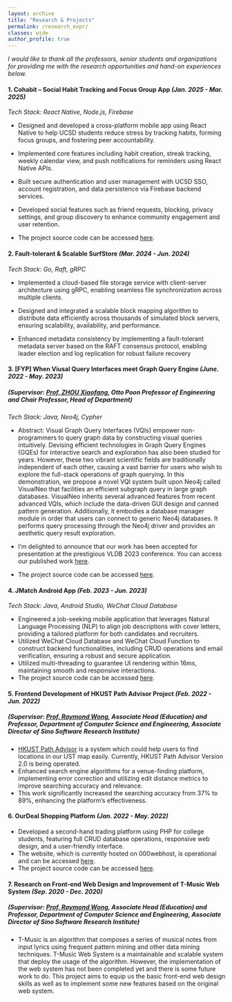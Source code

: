 ```yaml
---
layout: archive
title: "Research & Projects"
permalink: /research_expr/
classes: wide
author_profile: true
---
```


_I would like to thank all the professors, senior students and organizations for providing me with the research opportunities and hand-on experiences below._

#### 1. **Cohabit – Social Habit Tracking and Focus Group App** _(Jan. 2025 - Mar. 2025)_

*Tech Stack: React Native, Node.js, Firebase*

- Designed and developed a cross-platform mobile app using React Native to help UCSD students reduce stress by tracking habits, forming focus groups, and fostering peer accountability.

- Implemented core features including habit creation, streak tracking, weekly calendar view, and push notifications for reminders using React Native APIs.

- Built secure authentication and user management with UCSD SSO, account registration, and data persistence via Firebase backend services.

- Developed social features such as friend requests, blocking, privacy settings, and group discovery to enhance community engagement and user retention.

- The project source code can be accessed [here](https://github.com/broad-well/social-habits).


#### 2. **Fault-tolerant & Scalable SurfStore** _(Mar. 2024 - Jun. 2024)_

*Tech Stack: Go, Raft, gRPC*

- Implemented a cloud-based file storage service with client-server architecture using gRPC, enabling seamless file
synchronization across multiple clients.

- Designed and integrated a scalable block mapping algorithm to distribute data efficiently across thousands of
simulated block servers, ensuring scalability, availability, and performance.

- Enhanced metadata consistency by implementing a fault-tolerant metadata server based on the RAFT consensus
protocol, enabling leader election and log replication for robust failure recovery

#### 3. **[FYP] When Viusal Query Interfaces meet Graph Query Engine** _(June. 2022 - May. 2023)_

##### _(Supervisor: [Prof. ZHOU Xiaofang](https://cse.hkust.edu.hk/admin/people/faculty/profile/zxf), Otto Poon Professor of Engineering and Chair Professor, Head of Department)_

*Tech Stack: Java, Neo4j, Cypher*

- Abstract: Visual Graph Query Interfaces (VQIs) empower non-programmers to query graph data by constructing visual queries intuitively. Devising efficient technologies in Graph Query Engines (GQEs) for interactive search and exploration has also been studied for years. However, these two vibrant scientific fields are traditionally independent of each other, causing a vast barrier for users who wish to explore the full-stack operations of graph querying. In this demonstration, we propose a novel VQI system built upon Neo4j called VisualNeo that facilities an efficient subgraph query in large graph databases. VisualNeo inherits several advanced features from recent advanced VQIs, which include the data-driven GUI design and canned pattern generation. Additionally, it embodies a database manager module in order that users can connect to generic Neo4j databases. It performs query processing through the Neo4j driver and provides an aesthetic query result exploration.

- I’m delighted to announce that our work has been accepted for presentation at the prestigious VLDB 2023 conference. You can access our published work [here](https://www.vldb.org/pvldb/vol16/p4010-huang.pdf).

- The project source code can be accessed [here](https://github.com/C1rF/VisualNeo).

#### 4. **JMatch Android App** _(Feb. 2023 - Jun. 2023)_

*Tech Stack: Java, Android Studio, WeChat Cloud Database*

- Engineered a job-seeking mobile application that leverages Natural Language Processing (NLP) to align job
  descriptions with cover letters, providing a tailored platform for both candidates and recruiters.
- Utilized WeChat Cloud Database and WeChat Cloud Function to construct backend functionalities, including CRUD
  operations and email verification, ensuring a robust and secure application.
- Utilized multi-threading to guarantee UI rendering within 16ms, maintaining smooth and responsive interactions.
- The project source code can be accessed [here](https://github.com/dongdong3272/JMatch).

#### 5. **Frontend Development of HKUST Path Advisor Project** _(Feb. 2022 - Jun. 2022)_

##### _(Supervisor: [Prof. Raymond Wong](https://seng.hkust.edu.hk/about/people/faculty/raymond-chi-wing-wong), Associate Head (Education) and Professor, Department of Computer Science and Engineering, Associate Director of Sino Software Research Institute)_

- [HKUST Path Advisor](https://pathadvisor.ust.hk/) is a system which could help users to find locations in our UST map easily. Currently, HKUST Path Advisor Version 2.0 is being operated.
- Enhanced search engine algorithms for a venue-finding platform, implementing error correction and utilizing edit distance metrics to improve searching accuracy and relevance.
- This work significantly increased the searching accuracy from 37% to 89%, enhancing the platform’s effectiveness.

#### 6. **OurDeal Shopping Platform** _(Jan. 2022 - May. 2022)_

- Developed a second-hand trading platform using PHP for college students, featuring full CRUD database operations, responsive web design, and a user-friendly interface.
- The website, which is currently hosted on 000webhost, is operational and can be accessed [here](http://mydeal-dongdong.000webhostapp.com/home/home.php).
- The project source code can be accessed [here](https://github.com/dongdong3272/ITP303Project).

#### 7. **Research on Front-end Web Design and Improvement of T-Music Web System** _(Sep. 2020 - Dec. 2020)_

##### _(Supervisor: [Prof. Raymond Wong](https://seng.hkust.edu.hk/about/people/faculty/raymond-chi-wing-wong), Associate Head (Education) and Professor, Department of Computer Science and Engineering, Associate Director of Sino Software Research Institute)_

- T-Music is an algorithm that composes a series of musical notes from input lyrics using frequent pattern mining and other data mining techniques. T-Music Web System is a maintainable and scalable system that deploy the usage of the algorithm. However, the implementation of the web system has not been completed yet and there is some future work to do. This project aims to equip us the basic front-end web design skills as well as to implement some new features based on the original web system.
